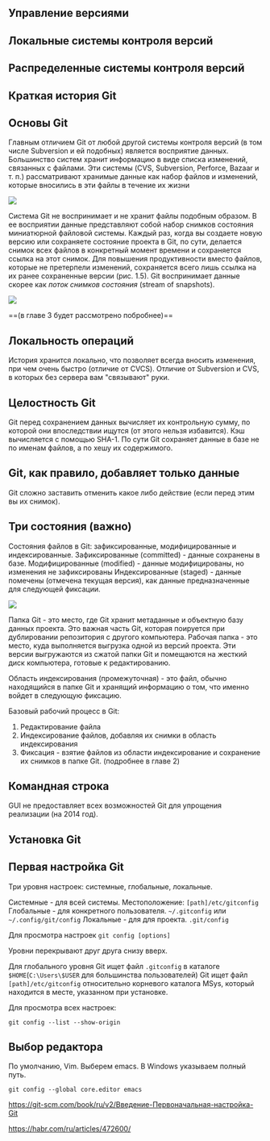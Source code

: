 ## Управление версиями

## Локальные системы контроля версий

## Распределенные системы контроля версий

## Краткая история Git

## Основы Git

Главным отличием Git от любой другой системы контроля версий (в том числе Subversion и ей подобных) является восприятие данных. Большинство систем хранит информацию в виде списка изменений, связанных с файлами. Эти системы (CVS, Subversion, Perforce, Bazaar и т. п.) рассматривают хранимые данные как набор файлов и изменений, которые вносились в эти файлы в течение их жизни

![](хранение_данных_в_виде_изменений.png)

Система Git не воспринимает и не хранит файлы подобным образом. В ее восприятии данные представляют собой набор снимков состояния миниатюрной файловой системы. Каждый раз, когда вы создаете новую версию или сохраняете состояние проекта в Git, по сути, делается снимок всех файлов в конкретный момент времени и сохраняется ссылка на этот снимок. Для повышения продуктивности вместо файлов, которые не претерпели изменений, сохраняется всего лишь ссылка на их ранее сохраненные версии (рис. 1.5). Git воспринимает данные скорее как *поток снимков состояния* (stream of snapshots).

![](хранени_данных_в_виде_снимков.png)

==(в главе 3 будет рассмотрено побробнее)==
## Локальность операций

История хранится локально, что позволяет всегда вносить изменения, при чем очень быстро (отличие от CVCS). Отличие от Subversion и CVS, в которых без сервера вам "связывают" руки.

## Целостность Git
Git перед сохранением данных вычисляет их контрольную сумму, по которой они впоследствии ищутся (от этого нельзя избавится). Кэш вычисляется с помощью SHA-1. По сути Git сохраняет данные в базе не по именам файлов, а по хешу их содержимого. 

## Git, как правило, добавляет только данные 
Git сложно заставить отменить какое либо действие (если перед этим вы их снимок).

## Три состояния (важно)

Состояния файлов в Git: зафиксированные, модифицированные и индексированные.
Зафиксированные (committed) - данные сохранены в базе.
Модифицированные (modified) - данные модифицированы, но изменения не зафиксированы
Индексированные (staged) - данные помечены (отмечена текущая версия), как данные предназначенные для следующей фиксации. 

![](папки_git.png)

Папка Git - это место, где Git хранит метаданные и объектную базу данных проекта. Это важная часть Git, которая поируется при дублировании репозитория с другого компьютера. 
Рабочая папка - это место, куда выполняется выгрузка одной из версий проекта. Эти версии выгружаются из сжатой папки Git и помещаются на жесткий диск компьютера, готовые к редактированию.

Область индексирования (промежуточная) - это файл, обычно находящийся в папке Git и хранящий информацию о том, что именно войдет в следующую фиксацию. 

Базовый рабочий процесс в Git:
1. Редактирование файла
2. Индексирование файлов, добавляя их снимки в область индексирования
3. Фиксация - взятие файлов из области индексирование и сохранение их снимков в папке Git. 
(подробнее в главе 2)

## Командная строка
GUI не предоставляет всех возможностей Git для упрощения реализации (на 2014 год).

## Установка Git
## Первая настройка Git

Три уровня настроек: системные, глобальные, локальные. 

Системные - для всей системы. Местоположение: `[path]/etc/gitconfig`
Глобальные - для конкретного пользователя. `~/.gitconfig` или `~/.config/git/config`
Локальные - для для проекта. `.git/config`

Для просмотра настроек `git config [options]`

Уровни перекрывают друг друга снизу вверх.

Для глобального уровня Git ищет файл `.gitconfig` в каталоге `$HOME`(`C:\Users\$USER` для большинства пользователей)
Git ищет файл `[path]/etc/gitconfig` относительно корневого каталога MSys, который находится в месте, указанном при установке. 

Для просмотра всех настроек:

```console
git config --list --show-origin
```


## Выбор редактора 

По умолчанию, Vim. Выберем emacs. В Windows указываем полный путь. 

```console
git config --global core.editor emacs
```

https://git-scm.com/book/ru/v2/Введение-Первоначальная-настройка-Git

https://habr.com/ru/articles/472600/